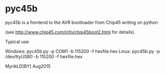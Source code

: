 # pyc45b
<p>pyc45b is a frontend to the AVR bootloader from Chip45 writing on python</p>
(see <a href='http://www.chip45.com/info/chip45boot2.html'>http://www.chip45.com/info/chip45boot2.html</a> for details).

<p>Typical use:</p>
    Windows: pyc45b.py -p COM1 -b 115200 -f hexfile.hex
    Linux: pyc45b.py -p /dev/ttyUSB0 -b 115200 -f hexfile.hex
    
MyrikLD[BY] Aug2015
